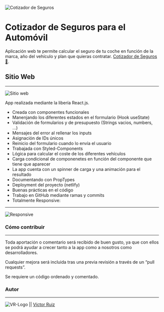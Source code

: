 ![Cotizador de Seguros](https://res.cloudinary.com/dhd9jgrw3/image/upload/v1610889532/proyectos/Cotizador%20seguros/cotizador-seguros_khifhd.png)

# Cotizador de Seguros para el Automóvil

Aplicación web te permite calcular el seguro de tu coche en función de la marca, año del vehículo y plan que quieras contratar. [Cotizador de Seguros 🧡](https://sleepy-meitner-329088.netlify.app/).

## Sitio Web
---
![Sitio web](https://res.cloudinary.com/dhd9jgrw3/image/upload/v1610889690/proyectos/Cotizador%20seguros/screencapture-sleepy-meitner-329088-netlify-app-2021-01-17-14_21_13_oixiyf.png)

App realizada mediante la libería React.js.

- Creada con componentes funcionales
- Manenjando los diferentes estados en el formulario (Hook useState)
- Validación de formularios y de presupuesto (Strings vacios, numbers, ...)
- Mensajes del error al rellenar los inputs
- Asignación de IDs únicos
- Reinicio del formulario cuando lo envía el usuario
- Trabajada con Styled-Components
- Lógica para calcular el coste de los diferentes vehículos
- Carga condicional de componenetes en función del componente que tiene que aparecer
- La app cuenta con un spinner de carga y una animación para el resultado
- Documentando con PropTypes
- Deployment del proyecto (netlify)
- Buenas prácticas en el código
- Trabajo en GitHub mediante ramas y commits
- Totalmente Responsive:
---
![Responsive](https://res.cloudinary.com/dhd9jgrw3/image/upload/v1610889851/proyectos/Cotizador%20seguros/iphone_1_kjdwno.png)


### Cómo contribuir
---
Toda aportación o comentario será recibido de buen gusto, ya que con ellos se podrá ayudar a crecer tanto a la app como a nosotros como desarrolladores.

Cualquier mejora será incluida tras una previa revisión a través de un “pull requests”.

Se requiere un código ordenado y comentado.


### Autor
---

![VR-Logo](https://res.cloudinary.com/dhd9jgrw3/image/upload/v1610528741/Logos%20VR/logo-vr_cmhmpa.jpg) || [Víctor Ruiz](https://www.linkedin.com/in/victormmorales/)